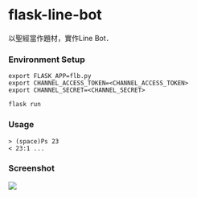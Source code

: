 # flask-line-bot

以聖經當作題材，實作Line Bot．

### Environment Setup
```
export FLASK_APP=flb.py
export CHANNEL_ACCESS_TOKEN=<CHANNEL_ACCESS_TOKEN>
export CHANNEL_SECRET=<CHANNEL_SECRET>

flask run
```

### Usage
```
> (space)Ps 23
< 23:1 ...
```

### Screenshot
<img src="https://i.imgur.com/PI6Jw5T.png"></img>
